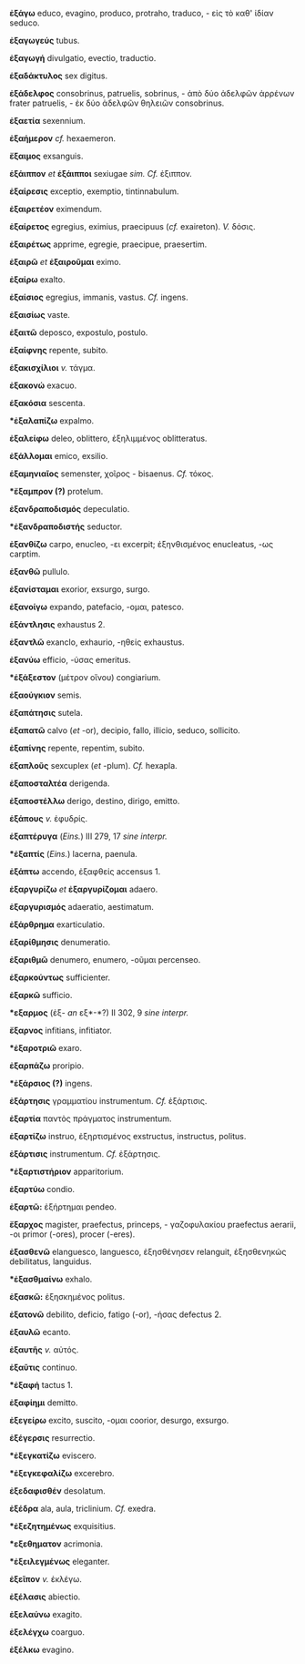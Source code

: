 **ἐξάγω** educo, evagino, produco, protraho, traduco, - εἰς τὸ καθ'
ἰδίαν seduco.

**ἐξαγωγεύς** tubus.

**ἐξαγωγή** divulgatio, evectio, traductio.

**ἑξαδάκτυλος** sex digitus.

**ἐξάδελφος** consobrinus, patruelis, sobrinus, - ἀπὸ δύο ἀδελφῶν
ἀρρένων frater patruelis, - ἐκ δύο ἀδελφῶν θηλειῶν consobrinus.

**ἐξαετία** sexennium.

**ἐξαήμερον** *cf.* hexaemeron.

**ἔξαιμος** exsanguis.

**ἑξάιππον** *et* **ἑξάιπποι** sexiugae *sim. Cf.* ἐξιππον.

**ἐξαίρεσις** exceptio, exemptio, tintinnabulum.

**ἐξαιρετέον** eximendum.

**ἐξαίρετος** egregius, eximius, praecipuus (*cf.* exaireton). *V.*
δόσις.

**ἐξαιρέτως** apprime, egregie, praecipue, praesertim.

**ἐξαιρῶ** *et* **ἐξαιροῦμαι** eximo.

**ἐξαίρω** exalto.

**ἐξαίσιος** egregius, immanis, vastus. *Cf.* ingens.

**ἐξαισίως** vaste.

**ἐξαιτῶ** deposco, expostulo, postulo.

**ἐξαίφνης** repente, subito.

**ἑξακισχίλιοι** *v.* τάγμα.

**ἐξακονώ** exacuo.

**ἑξακόσια** sescenta.

**\*ἐξαλαπίζω** expalmo.

**ἐξαλείφω** deleo, oblittero, ἐξηλιμμένος oblitteratus.

**ἐξάλλομαι** emico, exsilio.

**ἑξαμηνιαῖος** semenster, χοῖρος - bisaenus. *Cf.* τόκος.

**\*ἔξαμπρον (?)** protelum.

**ἐξανδραποδισμός** depeculatio.

**\*ἐξανδραποδιστής** seductor.

**ἐξανθίζω** carpo, enucleo, -ει excerpit; ἐξηνθισμένος enucleatus, -ως
carptim.

**ἐξανθῶ** pullulo.

**ἐξανίσταμαι** exorior, exsurgo, surgo.

**ἐξανοίγω** expando, patefacio, -ομαι, patesco.

**ἐξάντλησις** exhaustus 2.

**ἐξαντλῶ** exanclo, exhaurio, -ηθείς exhaustus.

**ἐξανύω** efficio, -ύσας emeritus.

**\*ἑξάξεστον** (μέτρον οἴνου) congiarium.

**ἑξαούγκιον** semis.

**ἐξαπάτησις** sutela.

**ἐξαπατῶ** calvo (*et* -or), decipio, fallo, illicio, seduco,
sollicito.

**ἐξαπίνης** repente, repentim, subito.

**ἑξαπλοῦς** sexcuplex (*et* -plum). *Cf.* hexapla.

**ἐξαποσταλτέα** derigenda.

**ἐξαποστέλλω** derigo, destino, dirigo, emitto.

**ἑξάπους** *v.* ἐφυδρίς.

**ἑξαπτέρυγα** (*Eins.*) III 279, 17 *sine interpr.*

**\*ἐξαπτίς** (*Eins.*) lacerna, paenula.

**ἐξάπτω** accendo, ἐξαφθείς accensus 1.

**ἐξαργυρίζω** *et* **ἐξαργυρίζομαι** adaero.

**ἐξαργυρισμός** adaeratio, aestimatum.

**ἐξάρθρημα** exarticulatio.

**ἐξαρίθμησις** denumeratio.

**ἐξαριθμῶ** denumero, enumero, -οῦμαι percenseo.

**ἐξαρκούντως** sufficienter.

**ἐξαρκῶ** sufficio.

**\*εξαρμος** (ἐξ- *an* εξ*-*?) II 302, 9 *sine interpr.*

**ἔξαρνος** infitians, infitiator.

**\*ἐξαροτριῶ** exaro.

**ἐξαρπάζω** proripio.

**\*ἐξάρσιος (?)** ingens.

**ἐξάρτησις** γραμματίου instrumentum. *Cf.* ἐξάρτισις.

**ἐξαρτία** παντὸς πράγματος instrumentum.

**ἐξαρτίζω** instruo, ἐξηρτισμένος exstructus, instructus, politus.

**ἐξάρτισις** instrumentum. *Cf.* ἐξάρτησις.

**\*ἐξαρτιστήριον** apparitorium.

**ἐξαρτύω** condio.

**ἐξαρτῶ:** ἐξήρτημαι pendeo.

**ἔξαρχος** magister, praefectus, princeps, - γαζοφυλακίου praefectus
aerarii, -οι primor (-ores), procer (-eres).

**ἐξασθενῶ** elanguesco, languesco, ἐξησθένησεν relanguit, ἐξησθενηκώς
debilitatus, languidus.

**\*ἐξασθμαίνω** exhalo.

**ἐξασκῶ:** ἐξησκημένος politus.

**ἐξατονῶ** debilito, deficio, fatigo (-or), -ήσας defectus 2.

**ἐξαυλῶ** ecanto.

**ἐξαυτῆς** *v.* αὐτός.

**ἐξαῦτις** continuo.

**\*ἐξαφή** tactus 1.

**ἐξαφίημι** demitto.

**ἐξεγείρω** excito, suscito, -ομαι coorior, desurgo, exsurgo.

**ἐξέγερσις** resurrectio.

**\*ἐξεγκατίζω** eviscero.

**\*ἐξεγκεφαλίζω** excerebro.

**ἐξεδαφισθέν** desolatum.

**ἐξέδρα** ala, aula, triclinium. *Cf.* exedra.

**\*ἐξεζητημένως** exquisitius.

**\*εξεθηματον** acrimonia.

**\*ἐξειλεγμένως** eleganter.

**ἐξεῖπον** *v.* ἐκλέγω.

**ἐξέλασις** abiectio.

**ἐξελαύνω** exagito.

**ἐξελέγχω** coarguo.

**ἐξέλκω** evagino.
